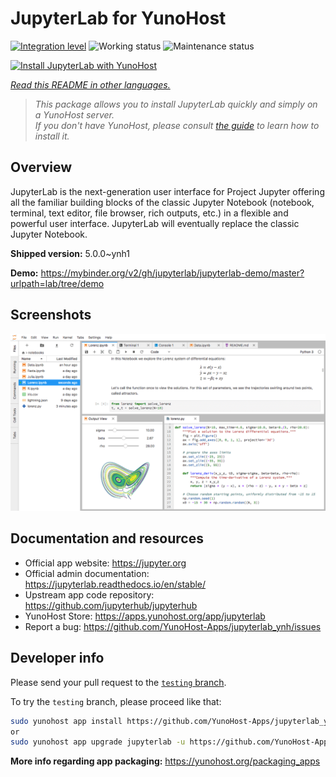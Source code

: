 <!--
N.B.: This README was automatically generated by <https://github.com/YunoHost/apps/tree/master/tools/readme_generator>
It shall NOT be edited by hand.
-->

# JupyterLab for YunoHost

[![Integration level](https://dash.yunohost.org/integration/jupyterlab.svg)](https://dash.yunohost.org/appci/app/jupyterlab) ![Working status](https://ci-apps.yunohost.org/ci/badges/jupyterlab.status.svg) ![Maintenance status](https://ci-apps.yunohost.org/ci/badges/jupyterlab.maintain.svg)

[![Install JupyterLab with YunoHost](https://install-app.yunohost.org/install-with-yunohost.svg)](https://install-app.yunohost.org/?app=jupyterlab)

*[Read this README in other languages.](./ALL_README.md)*

> *This package allows you to install JupyterLab quickly and simply on a YunoHost server.*  
> *If you don't have YunoHost, please consult [the guide](https://yunohost.org/install) to learn how to install it.*

## Overview

JupyterLab is the next-generation user interface for Project Jupyter offering all the familiar building blocks of the classic Jupyter Notebook (notebook, terminal, text editor, file browser, rich outputs, etc.) in a flexible and powerful user interface. JupyterLab will eventually replace the classic Jupyter Notebook.


**Shipped version:** 5.0.0~ynh1

**Demo:** <https://mybinder.org/v2/gh/jupyterlab/jupyterlab-demo/master?urlpath=lab/tree/demo>

## Screenshots

![Screenshot of JupyterLab](./doc/screenshots/jupyterlab.png)

## Documentation and resources

- Official app website: <https://jupyter.org>
- Official admin documentation: <https://jupyterlab.readthedocs.io/en/stable/>
- Upstream app code repository: <https://github.com/jupyterhub/jupyterhub>
- YunoHost Store: <https://apps.yunohost.org/app/jupyterlab>
- Report a bug: <https://github.com/YunoHost-Apps/jupyterlab_ynh/issues>

## Developer info

Please send your pull request to the [`testing` branch](https://github.com/YunoHost-Apps/jupyterlab_ynh/tree/testing).

To try the `testing` branch, please proceed like that:

```bash
sudo yunohost app install https://github.com/YunoHost-Apps/jupyterlab_ynh/tree/testing --debug
or
sudo yunohost app upgrade jupyterlab -u https://github.com/YunoHost-Apps/jupyterlab_ynh/tree/testing --debug
```

**More info regarding app packaging:** <https://yunohost.org/packaging_apps>
